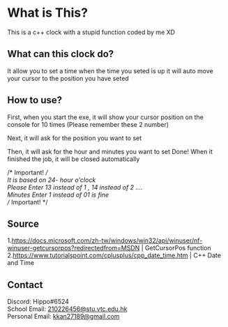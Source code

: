 # What is This?
This is a c++ clock with a stupid function coded by me XD

## What can this clock do?
It allow you to set a time when the time you seted is up it will auto move your cursor to the position you have seted

## How to use?
First, when you start the exe, it will show your cursor position on the console for 10 times (Please remember these 2 number)
  
Next, it will ask for the position you want to set
  
Then, it will ask for the hour and minutes you want to set
Done! When it finished the job, it will be closed automatically
  
/* Important! */  
It is based on 24- hour o'clock<br /> 
Please Enter 13 instead of 1 , 14 instead of 2 ....<br />
Minutes Enter 1 instead of 01 is fine<br />
/* Important! */

## Source
1.https://docs.microsoft.com/zh-tw/windows/win32/api/winuser/nf-winuser-getcursorpos?redirectedfrom=MSDN | GetCursorPos function  
2.https://www.tutorialspoint.com/cplusplus/cpp_date_time.htm | C++ Date and Time
  
## Contact
Discord: Hippo#6524  
School Email: 210226456@stu.vtc.edu.hk  
Personal Email: kkan27189@gmail.com
